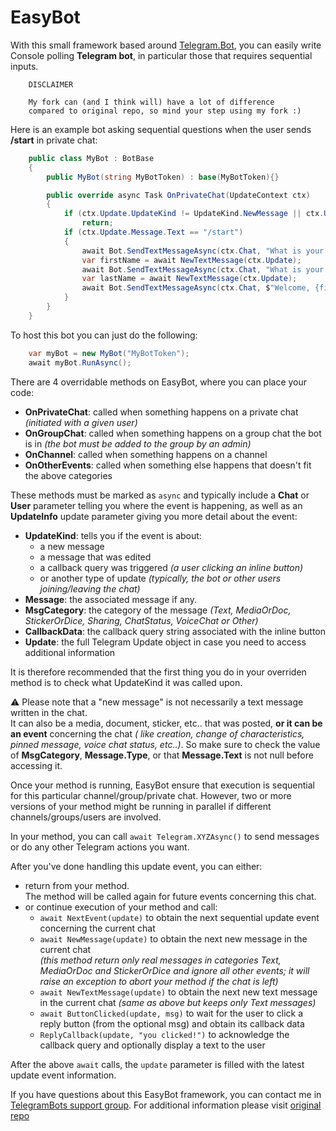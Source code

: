 # EasyBot

With this small framework based around [Telegram.Bot](https://github.com/TelegramBots/Telegram.Bot), you can easily
write Console polling **Telegram bot**, in particular those that requires sequential inputs.

```
    DISCLAIMER

    My fork can (and I think will) have a lot of difference
    compared to original repo, so mind your step using my fork :)

```

Here is an example bot asking sequential questions when the user sends **/start** in private chat:

```csharp
    public class MyBot : BotBase
    {
        public MyBot(string MyBotToken) : base(MyBotToken){}

        public override async Task OnPrivateChat(UpdateContext ctx)
        {
            if (ctx.Update.UpdateKind != UpdateKind.NewMessage || ctx.Update.MsgCategory != MsgCategory.Text)
                return;
            if (ctx.Update.Message.Text == "/start")
            {
                await Bot.SendTextMessageAsync(ctx.Chat, "What is your first name?");
                var firstName = await NewTextMessage(ctx.Update);
                await Bot.SendTextMessageAsync(ctx.Chat, "What is your last name?");
                var lastName = await NewTextMessage(ctx.Update);
                await Bot.SendTextMessageAsync(ctx.Chat, $"Welcome, {firstName} {lastName}!");
            }
        }
    }
```

To host this bot you can just do the following:

```csharp
    var myBot = new MyBot("MyBotToken");
    await myBot.RunAsync();
```

There are 4 overridable methods on EasyBot, where you can place your code:

* **OnPrivateChat**: called when something happens on a private chat *(initiated with a given user)*
* **OnGroupChat**: called when something happens on a group chat the bot is in *(the bot must be added to the group by
  an admin)*
* **OnChannel**: called when something happens on a channel
* **OnOtherEvents**: called when something else happens that doesn't fit the above categories

These methods must be marked as `async` and typically include a **Chat** or **User** parameter telling you where the
event is happening, as well as an **UpdateInfo** update parameter giving you more detail about the event:

* **UpdateKind**: tells you if the event is about:
    * a new message
    * a message that was edited
    * a callback query was triggered *(a user clicking an inline button)*
    * or another type of update *(typically, the bot or other users joining/leaving the chat)*
* **Message**: the associated message if any.
* **MsgCategory**: the category of the message *(Text, MediaOrDoc, StickerOrDice, Sharing, ChatStatus, VoiceChat or
  Other)*
* **CallbackData**: the callback query string associated with the inline button
* **Update**: the full Telegram Update object in case you need to access additional information

It is therefore recommended that the first thing you do in your overriden method is to check what UpdateKind it was
called upon.

⚠️ Please note that a "new message" is not necessarily a text message written in the chat.
<br/>It can also be a media, document, sticker, etc.. that was posted, **or it can be an event** concerning the chat *(
like creation, change of characteristics, pinned message, voice chat status, etc..)*. So make sure to check the value
of **MsgCategory**, **Message.Type**, or that **Message.Text** is not null before accessing it.

Once your method is running, EasyBot ensure that execution is sequential for this particular channel/group/private chat.
However, two or more versions of your method might be running in parallel if different channels/groups/users are
involved.

In your method, you can call `await Telegram.XYZAsync()` to send messages or do any other Telegram actions you want.

After you've done handling this update event, you can either:

* return from your method.
  <br/>The method will be called again for future events concerning this chat.
* or continue execution of your method and call:
    * `await NextEvent(update)` to obtain the next sequential update event concerning the current chat
    * `await NewMessage(update)` to obtain the next new message in the current chat
      <br/>*(this method return only real messages in categories Text, MediaOrDoc and StickerOrDice and ignore all other
      events; it will raise an exception to abort your method if the chat is left)*
    * `await NewTextMessage(update)` to obtain the next new text message in the current chat
      *(same as above but keeps only Text messages)*
    * `await ButtonClicked(update, msg)` to wait for the user to click a reply button (from the optional msg) and obtain
      its callback data
    * `ReplyCallback(update, "you clicked!")` to acknowledge the callback query and optionally display a text to the
      user

After the above `await` calls, the `update` parameter is filled with the latest update event information.

If you have questions about this EasyBot framework, you can contact me
in [TelegramBots support group](https://t.me/joinchat/B35YY0QbLfd034CFnvCtCA).
For additional information please visit [original repo](https://raw.githubusercontent.com/wiz0u/YourEasyBot)
